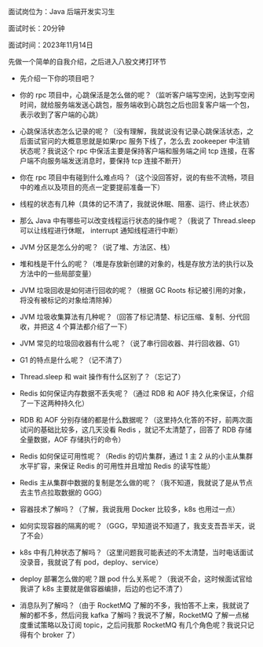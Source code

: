 面试岗位为：Java 后端开发实习生

面试时长：20分钟

面试时间：2023年11月14日





先做一个简单的自我介绍，之后进入八股文拷打环节

- 先介绍一下你的项目吧？
- 你的 rpc 项目中，心跳保活是怎么做的呢？（监听客户端写空闲，达到写空闲时间，就给服务端发送心跳包，服务端收到心跳包之后也回复客户端一个包，表示收到了客户端的心跳）
- 心跳保活状态怎么记录的呢？（没有理解，我就说没有记录心跳保活状态，之后面试官问的大概意思就是如果rpc 服务下线了，怎么去 zookeeper 中注销状态呢？我说这个 rpc 中保活主要是保持客户端和服务端之间 tcp 连接，在客户端不向服务端发送消息时，要保持 tcp 连接不断开）
- 你在 rpc 项目中有碰到什么难点吗？（这个没回答好，说的有些不流畅，项目中的难点以及项目的亮点一定要提前准备一下）


- 线程的状态有几种（具体的记不清了，我就说休眠、阻塞、运行、终止状态）
- 那么 Java 中有哪些可以改变线程运行状态的操作呢？（我说了 Thread.sleep 可以让线程进行休眠， interrupt 通知线程进行中断）
- JVM 分区是怎么分的呢？（说了堆、方法区、栈）
- 堆和栈是干什么的呢？（堆是存放新创建的对象的，栈是存放方法的执行以及方法中的一些局部变量）
- JVM 垃圾回收是如何进行回收的呢？（根据 GC Roots 标记被引用的对象，将没有被标记的对象给清除掉）
- JVM 垃圾收集算法有几种呢？（回答了标记清楚、标记压缩、复制、分代回收，并把这 4 个算法都介绍了一下）
- JVM 常见的垃圾回收器有什么呢？（说了串行回收器、并行回收器、G1）
- G1 的特点是什么呢？（记不清了）
- Thread.sleep 和 wait 操作有什么区别了？（忘记了）
- Redis 如何保证内存数据不丢失呢？（通过 RDB 和 AOF 持久化来保证，介绍了一下这两种持久化）
- RDB 和 AOF 分别存储的都是什么数据呢？（这里持久化答的不好，前两次面试问的基础比较多，这几天没看 Redis ，就记不太清楚了，回答了 RDB 存储全量数据，AOF 存储执行的命令）
- Redis 如何保证可用性呢？（Redis 的切片集群，通过 1 主 2 从的小主从集群水平扩容，来保证 Redis 的可用性并且增加 Redis 的读写性能）
- Redis 主从集群中数据的复制是怎么做的呢？（我不知道，我就说了是从节点去主节点拉取数据的 GGG）
- 容器技术了解吗？（了解，我说我用 Docker 比较多，k8s 也用过一点）
- 如何实现容器的隔离的呢？（GGG，早知道说不知道了，我支支吾吾半天，说了不会）
- k8s 中有几种状态了解吗？（这里问题我可能表述的不太清楚，当时电话面试没录音，我就说了有 pod，deploy、service）
- deploy 部署怎么做的呢？跟 pod 什么关系呢？（我说不会，这时候面试官给我讲了 k8s 主要就是做容器编排，后边的也记不清了）


- 消息队列了解吗？（由于 RocketMQ 了解的不多，我怕答不上来，我就说了解的都不多，然后问我 kafka 了解吗？我说不了解，RocketMQ 了解一点梯度重试策略以及订阅 topic，之后问我那 RocketMQ 有几个角色呢？我说只记得有个 broker 了）

